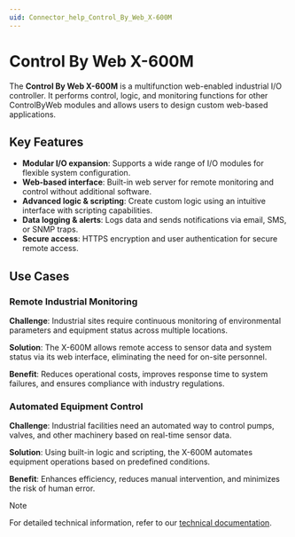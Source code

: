 ```yaml
---
uid: Connector_help_Control_By_Web_X-600M
---
```


# Control By Web X-600M

The **Control By Web X-600M** is a multifunction web-enabled industrial I/O controller. It performs control, logic, and monitoring functions for other ControlByWeb modules and allows users to design custom web-based applications.

## Key Features

- **Modular I/O expansion**: Supports a wide range of I/O modules for flexible system configuration.
- **Web-based interface**: Built-in web server for remote monitoring and control without additional software.
- **Advanced logic & scripting**: Create custom logic using an intuitive interface with scripting capabilities.
- **Data logging & alerts**: Logs data and sends notifications via email, SMS, or SNMP traps.
- **Secure access**: HTTPS encryption and user authentication for secure remote access.

## Use Cases

### Remote Industrial Monitoring

**Challenge**: Industrial sites require continuous monitoring of environmental parameters and equipment status across multiple locations.

**Solution**: The X-600M allows remote access to sensor data and system status via its web interface, eliminating the need for on-site personnel.

**Benefit**: Reduces operational costs, improves response time to system failures, and ensures compliance with industry regulations.

### Automated Equipment Control

**Challenge**: Industrial facilities need an automated way to control pumps, valves, and other machinery based on real-time sensor data.

**Solution**: Using built-in logic and scripting, the X-600M automates equipment operations based on predefined conditions.

**Benefit**: Enhances efficiency, reduces manual intervention, and minimizes the risk of human error.

> [!NOTE]
> For detailed technical information, refer to our [technical documentation](xref:Connector_help_Control_By_Web_X-600M_Technical).
